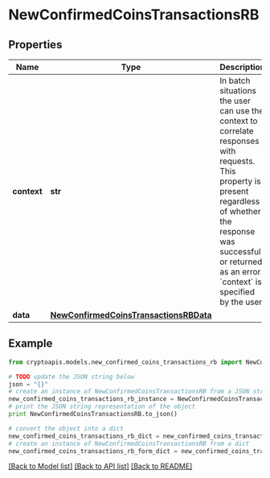 # NewConfirmedCoinsTransactionsRB


## Properties
Name | Type | Description | Notes
------------ | ------------- | ------------- | -------------
**context** | **str** | In batch situations the user can use the context to correlate responses with requests. This property is present regardless of whether the response was successful or returned as an error. &#x60;context&#x60; is specified by the user. | [optional] 
**data** | [**NewConfirmedCoinsTransactionsRBData**](NewConfirmedCoinsTransactionsRBData.md) |  | 

## Example

```python
from cryptoapis.models.new_confirmed_coins_transactions_rb import NewConfirmedCoinsTransactionsRB

# TODO update the JSON string below
json = "{}"
# create an instance of NewConfirmedCoinsTransactionsRB from a JSON string
new_confirmed_coins_transactions_rb_instance = NewConfirmedCoinsTransactionsRB.from_json(json)
# print the JSON string representation of the object
print NewConfirmedCoinsTransactionsRB.to_json()

# convert the object into a dict
new_confirmed_coins_transactions_rb_dict = new_confirmed_coins_transactions_rb_instance.to_dict()
# create an instance of NewConfirmedCoinsTransactionsRB from a dict
new_confirmed_coins_transactions_rb_form_dict = new_confirmed_coins_transactions_rb.from_dict(new_confirmed_coins_transactions_rb_dict)
```
[[Back to Model list]](../README.md#documentation-for-models) [[Back to API list]](../README.md#documentation-for-api-endpoints) [[Back to README]](../README.md)


